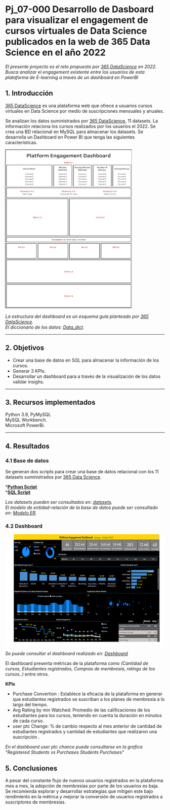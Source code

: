 # <h1> Pj_07-000 Desarrollo de Dasboard para visualizar el engagement  de cursos virtuales de Data Science publicados en la web de 365 Data Science en el año 2022 </h1> 

*El presente proyecto es el reto propuesto por [365 DataScience](https://365datascience.com/) en 2022. Busca analizar el engagement existente entre los usuarios de esta plataforma de E-learning a través de un dashboard en PowerBI*<br>

## 1. Introducción

[365 DataScience](https://365datascience.com/) es una plataforma web que ofrece a usuarios cursos virtuales en Data Science por medio de suscripciones mensuales y anuales. <br> 

Se analizan los datos suministrados por [365 DataScience](https://365datascience.com/),  11 datasets. La información relaciona los cursos realizados por los usuarios  el 2022. Se crea una BD relacional en MySQL para almacenar los datasets. Se desarrolla un Dashboard en Power BI que tenga las siguientes características. 

<img src="src/365_dashboard_skeleton.png" width="400" height="500px">

*La estructura del dashboard es un esquema guía planteado por [365 DataScience](https://365datascience.com/).*<br>
*El diccionario de los datos: [Data_dict](data_dict.md).*
<hr>

## 2. Objetivos

- Crear una base de datos en SQL para almacenar la información de los cursos.
- Generar 3 KPIs.
- Desarrollar un dashboard para a través de la visualización de los datos validar insighs.  

<hr>

## 3. Recursos implementados

Python 3.9, PyMySQL<br>
MySQL Workbench.<br>
Microsoft PowerBi. <hr>

## 4. Resultados

### 4.1 Base de datos

Se generan dos scripts para crear una base de datos relacional con los 11 datasets suministrados por [365 Data Science](https://365datascience.com/).<br>

*[**Python Script**](/DB/createBD.py) <br>
*[**SQL Script**](/DB/createDB.sql)

*Los datasets pueden ser consultados en: [datasets](/data).*<br>
*El modelo de entidad-relación de la base de datos puede ser consultado en: [Modelo ER](/DB/ER-BD.png).*

### 4.2 Dashboard

<img src="src/image1.jpg" width="650" height="350px">

*Se puede consultar el dashboard realizado en: [Dashboard](https://app.powerbi.com/view?r=eyJrIjoiZDhjMTEwOTQtYmNlZS00MDFhLWFlMjItMzkxNzNlYzE4ODQwIiwidCI6ImRmODY3OWNkLWE4MGUtNDVkOC05OWFjLWM4M2VkN2ZmOTVhMCJ9)*

El dashboard presenta métricas de la plataforma como *(Cantidad de cursos, Estudiantes registrados, Compras de membresía, ratings de los cursos..)* entre otros.

**KPIs**

- Purchase Convertion : Establece la eficacia de la  plataforma  en generar que estudiantes registrados se suscriban a los planes de membresía a lo largo del tiempo. 
- Avg Rating by min Watched: Promedio de las calificaciones de los estudiantes para los cursos, teniendo en cuenta la duración en minutos de cada curso.
- user ptc Change: % de cambio respecto al mes anterior de cantidad de estudiantes registrados y cantidad de estudiantes que realizaron una suscripción .

*En el dashboard user ptc chance puede consultarse en la grafica "Registered Students vs Purchases Students Purchases"*

## 5. Conclusiones

A pesar del constante flujo de nuevos usuarios registrados en la plataforma mes a mes, la adopción de membresías por parte de los usuarios es  baja. Se recomienda explorar y desarrollar estrategias que mitigen este bajo rendimiento en la métrica y mejorar la conversión de usuarios registrados a suscriptores de membresías.